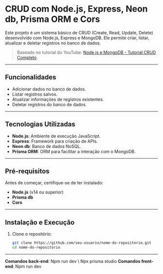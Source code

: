 # CRUD com Node.js, Express, Neon db, Prisma ORM e Cors

Este projeto é um sistema básico de CRUD (Create, Read, Update, Delete) desenvolvido com Node.js, Express e MongoDB. Ele permite criar, listar, atualizar e deletar registros no banco de dados.

> Baseado no tutorial do YouTube: [Node.js e MongoDB - Tutorial CRUD Completo](https://www.youtube.com/watch?v=_gHr2Pe5LCY).

---

## Funcionalidades

- Adicionar dados no banco de dados.
- Listar registros salvos.
- Atualizar informações de registros existentes.
- Deletar registros do banco de dados.

---

## Tecnologias Utilizadas

- **Node.js**: Ambiente de execução JavaScript.
- **Express**: Framework para criação de APIs.
- **Neon db**: Banco de dados NoSQL.
- **Prisma ORM**: ORM para facilitar a interação com o MongoDB.

---

## Pré-requisitos

Antes de começar, certifique-se de ter instalado:

- **Node.js** (v14 ou superior)
- **Prisma db**
- **Cors**

---

## Instalação e Execução

1. Clone o repositório:
   ```bash
   git clone https://github.com/seu-usuario/nome-do-repositorio.git
   cd nome-do-repositorio
---
**Comandos back-end**: Npm run dev \\ Npx prisma studio
**Comandos front-end**: Npm run dev
